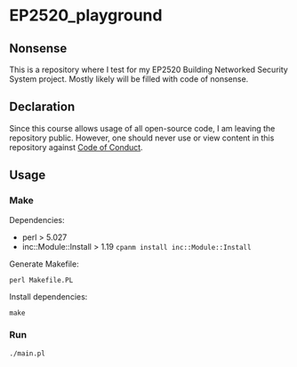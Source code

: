 # EP2520_playground
## Nonsense
This is a repository where I test for my EP2520 Building Networked Security System project. Mostly likely will be filled with code of nonsense.
## Declaration
Since this course allows usage of all open-source code, I am leaving the repository public. However, one should never use or view content in this repository against [Code of Conduct](https://www.kth.se/en/student/studentliv/studentratt/dina-rattigheter-och/uppforandekod-for-studenter-1.796562).
## Usage
### Make
Dependencies:
- perl > 5.027
- inc::Module::Install > 1.19 `cpanm install inc::Module::Install`

Generate Makefile:
```
perl Makefile.PL
```

Install dependencies:
```
make
```
### Run
```
./main.pl
```
